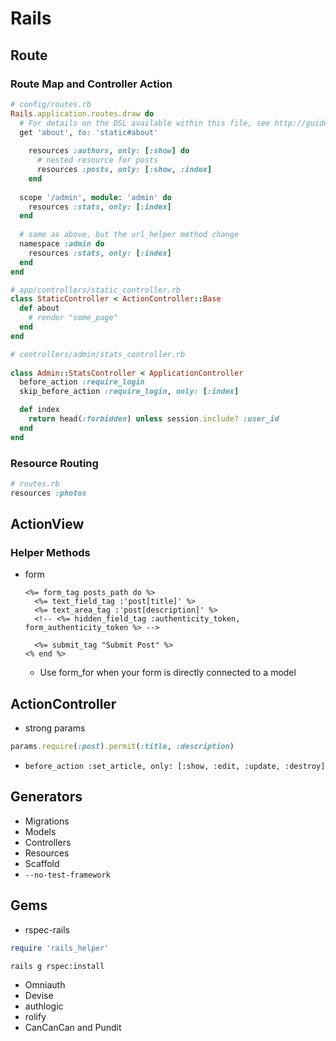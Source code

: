 # Rails
## Route
### Route Map and Controller Action
```ruby
# config/routes.rb
Rails.application.routes.draw do
  # For details on the DSL available within this file, see http://guides.rubyonrails.org/routing.html
  get 'about', to: 'static#about'
  
    resources :authors, only: [:show] do
      # nested resource for posts
      resources :posts, only: [:show, :index]
    end
    
  scope '/admin', module: 'admin' do
    resources :stats, only: [:index]
  end
  
  # same as above, but the url_helper method change
  namespace :admin do
    resources :stats, only: [:index]
  end
end

# app/controllers/static_controller.rb
class StaticController < ActionController::Base
  def about
    # render "some_page"
  end
end

# controllers/admin/stats_controller.rb
 
class Admin::StatsController < ApplicationController
  before_action :require_login
  skip_before_action :require_login, only: [:index]

  def index
    return head(:forbidden) unless session.include? :user_id
  end
end
```
### Resource Routing
```ruby
# routes.rb
resources :photos
```

## ActionView
### Helper Methods
- form
    ```erb
    <%= form_tag posts_path do %>
      <%= text_field_tag :'post[title]' %>
      <%= text_area_tag :'post[description]' %>
      <!-- <%= hidden_field_tag :authenticity_token, form_authenticity_token %> -->
    
      <%= submit_tag "Submit Post" %>
    <% end %>
    ```
    - Use form_for when your form is directly connected to a model

## ActionController
- strong params
```ruby
params.require(:post).permit(:title, :description)
```

- ``before_action :set_article, only: [:show, :edit, :update, :destroy]``

## Generators
- Migrations
- Models
- Controllers
- Resources
- Scaffold
- ``--no-test-framework``

## Gems
- rspec-rails
```ruby
require 'rails_helper'
```
```bash
rails g rspec:install
```

- Omniauth
- Devise
- authlogic
- rolify
- CanCanCan and Pundit
